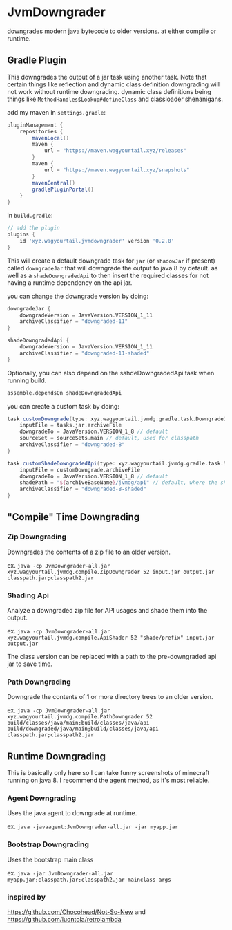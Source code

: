 # JvmDowngrader

downgrades modern java bytecode to older versions. at either compile or runtime.

## Gradle Plugin

This downgrades the output of a jar task using another task.
Note that certain things like reflection and dynamic class definition downgrading will not work without runtime downgrading.
dynamic class definitions being things like `MethodHandles$Lookup#defineClass` and classloader shenanigans.

add my maven in `settings.gradle`:
```gradle
pluginManagement {
    repositories {
        mavenLocal()
        maven {
            url = "https://maven.wagyourtail.xyz/releases"
        }
        maven {
            url = "https://maven.wagyourtail.xyz/snapshots"
        }
        mavenCentral()
        gradlePluginPortal()
    }
}
```

in `build.gradle`:
```gradle
// add the plugin
plugins {
    id 'xyz.wagyourtail.jvmdowngrader' version '0.2.0'
}
```

This will create a default downgrade task for `jar` (or `shadowJar` if present) called `downgradeJar` that will downgrade the output to java 8 by default.
as well as a `shadeDowngradedApi` to then insert the required classes for not having a runtime dependency on the api jar.

you can change the downgrade version by doing:
```gradle
downgradeJar {
    downgradeVersion = JavaVersion.VERSION_1_11
    archiveClassifier = "downgraded-11"
}

shadeDowngradedApi {
    downgradeVersion = JavaVersion.VERSION_1_11
    archiveClassifier = "downgraded-11-shaded"
}
```

Optionally, you can also depend on the sahdeDowngradedApi task when running build.
```gradle
assemble.dependsOn shadeDowngradedApi
```

you can create a custom task by doing:
```gradle
task customDowngrade(type: xyz.wagyourtail.jvmdg.gradle.task.DowngradeJar) {
    inputFile = tasks.jar.archiveFile
    downgradeTo = JavaVersion.VERSION_1_8 // default
    sourceSet = sourceSets.main // default, used for classpath
    archiveClassifier = "downgraded-8"
}

task customShadeDowngradedApi(type: xyz.wagyourtail.jvmdg.gradle.task.ShadeApi) {
    inputFile = customDowngrade.archiveFile
    downgradeTo = JavaVersion.VERSION_1_8 // default
    shadePath = "${archiveBaseName}/jvmdg/api" // default, where the shaded classes will be placed
    archiveClassifier = "downgraded-8-shaded"
}
```

## "Compile" Time Downgrading

### Zip Downgrading

Downgrades the contents of a zip file to an older version.

ex. `java -cp JvmDowngrader-all.jar xyz.wagyourtail.jvmdg.compile.ZipDowngrader 52 input.jar output.jar classpath.jar;classpath2.jar`

### Shading Api

Analyze a downgraded zip file for API usages and shade them into the output.

ex. `java -cp JvmDowngrader-all.jar xyz.wagyourtail.jvmdg.compile.ApiShader 52 "shade/prefix" input.jar output.jar`

The class version can be replaced with a path to the pre-downgraded api jar to save time.

### Path Downgrading

Downgrade the contents of 1 or more directory trees to an older version.

ex. `java -cp JvmDowngrader-all.jar xyz.wagyourtail.jvmdg.compile.PathDowngrader 52 build/classes/java/main;build/classes/java/api build/downgraded/java/main;build/classes/java/api classpath.jar;classpath2.jar`

## Runtime Downgrading

This is basically only here so I can take funny screenshots of minecraft running on java 8.
I recommend the agent method, as it's most reliable.

### Agent Downgrading
Uses the java agent to downgrade at runtime.

ex. `java -javaagent:JvmDowngrader-all.jar -jar myapp.jar`

### Bootstrap Downgrading
Uses the bootstrap main class

ex. `java -jar JvmDowngrader-all.jar myapp.jar;classpath.jar;classpath2.jar mainclass args`

### inspired by

https://github.com/Chocohead/Not-So-New and https://github.com/luontola/retrolambda
